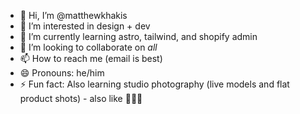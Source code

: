 - 👋 Hi, I’m @matthewkhakis
- 👀 I’m interested in design + dev
- 🌱 I’m currently learning astro, tailwind, and shopify admin
- 💞️ I’m looking to collaborate on *all*
- 📫 How to reach me  (email is best)
- 😄 Pronouns: he/him
- ⚡ Fun fact: Also learning studio photography (live models and flat product shots) - also like 🏄🏻‍♂️

<!---
matthewkhakis/matthewkhakis is a ✨ special ✨ repository because its `README.md` (this file) appears on your GitHub profile.
You can click the Preview link to take a look at your changes.
--->
